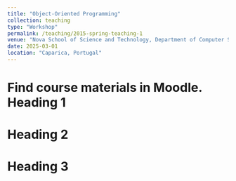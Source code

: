 ```yaml
---
title: "Object-Oriented Programming"
collection: teaching
type: "Workshop"
permalink: /teaching/2015-spring-teaching-1
venue: "Nova School of Science and Technology, Department of Computer Science, 2025"
date: 2025-03-01
location: "Caparica, Portugal"
---
```


Find course materials in Moodle.
Heading 1
======

Heading 2
======

Heading 3
======
